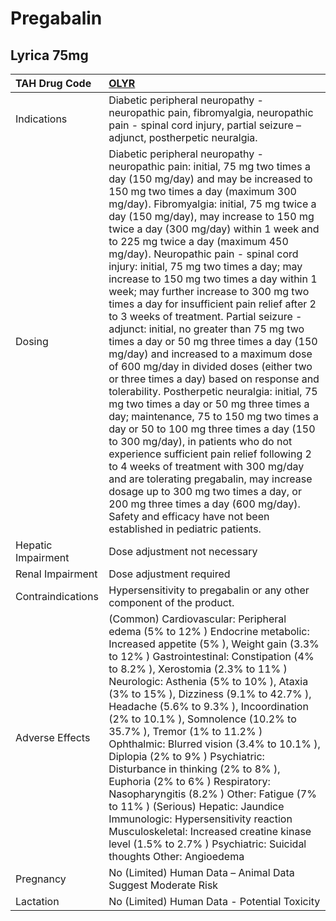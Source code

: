 # Pregabalin

## Lyrica 75mg

| TAH Drug Code      | [**OLYR**](https://www.tahsda.org.tw/drugs/hissearch.php?drug_code=OLYR)                                                                                                                                                                                                                                                                                                                                                                                                                                                                                                                                                                                                                                                                                                                                                                                                                                                                                                                                                                                                                                                                                                                                                                                                                                                                   |
|:-------------------|:-------------------------------------------------------------------------------------------------------------------------------------------------------------------------------------------------------------------------------------------------------------------------------------------------------------------------------------------------------------------------------------------------------------------------------------------------------------------------------------------------------------------------------------------------------------------------------------------------------------------------------------------------------------------------------------------------------------------------------------------------------------------------------------------------------------------------------------------------------------------------------------------------------------------------------------------------------------------------------------------------------------------------------------------------------------------------------------------------------------------------------------------------------------------------------------------------------------------------------------------------------------------------------------------------------------------------------------------|
| Indications        | Diabetic peripheral neuropathy - neuropathic pain, fibromyalgia, neuropathic pain - spinal cord injury, partial seizure – adjunct, postherpetic neuralgia.                                                                                                                                                                                                                                                                                                                                                                                                                                                                                                                                                                                                                                                                                                                                                                                                                                                                                                                                                                                                                                                                                                                                                                                 |
| Dosing             | Diabetic peripheral neuropathy - neuropathic pain: initial, 75 mg two times a day (150 mg/day) and may be increased to 150 mg two times a day (maximum 300 mg/day). Fibromyalgia: initial, 75 mg twice a day (150 mg/day), may increase to 150 mg twice a day (300 mg/day) within 1 week and to 225 mg twice a day (maximum 450 mg/day). Neuropathic pain - spinal cord injury: initial, 75 mg two times a day; may increase to 150 mg two times a day within 1 week; may further increase to 300 mg two times a day for insufficient pain relief after 2 to 3 weeks of treatment. Partial seizure - adjunct: initial, no greater than 75 mg two times a day or 50 mg three times a day (150 mg/day) and increased to a maximum dose of 600 mg/day in divided doses (either two or three times a day) based on response and tolerability. Postherpetic neuralgia: initial, 75 mg two times a day or 50 mg three times a day; maintenance, 75 to 150 mg two times a day or 50 to 100 mg three times a day (150 to 300 mg/day), in patients who do not experience sufficient pain relief following 2 to 4 weeks of treatment with 300 mg/day and are tolerating pregabalin, may increase dosage up to 300 mg two times a day, or 200 mg three times a day (600 mg/day). Safety and efficacy have not been established in pediatric patients. |
| Hepatic Impairment | Dose adjustment not necessary                                                                                                                                                                                                                                                                                                                                                                                                                                                                                                                                                                                                                                                                                                                                                                                                                                                                                                                                                                                                                                                                                                                                                                                                                                                                                                              |
| Renal Impairment   | Dose adjustment required                                                                                                                                                                                                                                                                                                                                                                                                                                                                                                                                                                                                                                                                                                                                                                                                                                                                                                                                                                                                                                                                                                                                                                                                                                                                                                                   |
| Contraindications  | Hypersensitivity to pregabalin or any other component of the product.                                                                                                                                                                                                                                                                                                                                                                                                                                                                                                                                                                                                                                                                                                                                                                                                                                                                                                                                                                                                                                                                                                                                                                                                                                                                      |
| Adverse Effects    | (Common) Cardiovascular: Peripheral edema (5% to 12% ) Endocrine metabolic: Increased appetite (5% ), Weight gain (3.3% to 12% ) Gastrointestinal: Constipation (4% to 8.2% ), Xerostomia (2.3% to 11% ) Neurologic: Asthenia (5% to 10% ), Ataxia (3% to 15% ), Dizziness (9.1% to 42.7% ), Headache (5.6% to 9.3% ), Incoordination (2% to 10.1% ), Somnolence (10.2% to 35.7% ), Tremor (1% to 11.2% ) Ophthalmic: Blurred vision (3.4% to 10.1% ), Diplopia (2% to 9% ) Psychiatric: Disturbance in thinking (2% to 8% ), Euphoria (2% to 6% ) Respiratory: Nasopharyngitis (8.2% ) Other: Fatigue (7% to 11% ) (Serious) Hepatic: Jaundice Immunologic: Hypersensitivity reaction Musculoskeletal: Increased creatine kinase level (1.5% to 2.7% ) Psychiatric: Suicidal thoughts Other: Angioedema                                                                                                                                                                                                                                                                                                                                                                                                                                                                                                                                   |
| Pregnancy          | No (Limited) Human Data – Animal Data Suggest Moderate Risk                                                                                                                                                                                                                                                                                                                                                                                                                                                                                                                                                                                                                                                                                                                                                                                                                                                                                                                                                                                                                                                                                                                                                                                                                                                                                |
| Lactation          | No (Limited) Human Data - Potential Toxicity                                                                                                                                                                                                                                                                                                                                                                                                                                                                                                                                                                                                                                                                                                                                                                                                                                                                                                                                                                                                                                                                                                                                                                                                                                                                                               |

